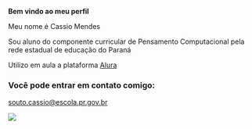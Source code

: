 **Bem vindo ao meu perfil**

Meu nome é Cassio Mendes

Sou aluno do componente curricular de Pensamento Computacional pela rede estadual de educação do Paraná

Utilizo em aula a plataforma [Alura](https://www.alura.com.br/)

### Você pode entrar em contato comigo:

souto.cassio@escola.pr.gov.br

![](https://media1.tenor.com/m/vzAeThjGJLAAAAAC/nando-moura-bolsonaro-make-face.gif)
